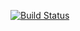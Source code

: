 [![Build Status](https://travis-ci.org/JohanLorenzo/b2g-qa-dashboard.png?branch=master)](https://travis-ci.org/JohanLorenzo/b2g-qa-dashboard)